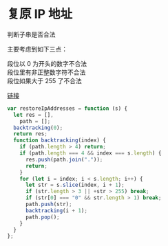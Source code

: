 # 复原 IP 地址

判断子串是否合法

主要考虑到如下三点：

段位以 0 为开头的数字不合法  
段位里有非正整数字符不合法  
段位如果大于 255 了不合法

[链接](https://leetcode.cn/problems/restore-ip-addresses/description/)

```js
var restoreIpAddresses = function (s) {
  let res = [],
    path = [];
  backtracking(0);
  return res;
  function backtracking(index) {
    if (path.length > 4) return;
    if (path.length === 4 && index === s.length) {
      res.push(path.join("."));
      return;
    }
    for (let i = index; i < s.length; i++) {
      let str = s.slice(index, i + 1);
      if (str.length > 3 || +str > 255) break;
      if (str[0] === "0" && str.length > 1) break;
      path.push(str);
      backtracking(i + 1);
      path.pop();
    }
  }
};
```
